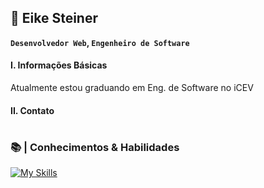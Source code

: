 ## 🚀  Eike Steiner

**`Desenvolvedor Web`, `Engenheiro de Software`**

#### I. Informações Básicas

<p>Atualmente estou graduando em Eng. de Software no iCEV</p>

#### II. Contato

#




### 📚 | Conhecimentos & Habilidades

[![My Skills](https://skillicons.dev/icons?i=html,css)](https://skillicons.dev)

#

<!--
**eikesteiner/eikesteiner** is a ✨ _special_ ✨ repository because its `README.md` (this file) appears on your GitHub profile.

Here are some ideas to get you started:

- 🔭 I’m currently working on ...
- 🌱 I’m currently learning ...
- 👯 I’m looking to collaborate on ...
- 🤔 I’m looking for help with ...
- 💬 Ask me about ...
- 📫 How to reach me: ...
- 😄 Pronouns: ...
- ⚡ Fun fact: ...
-->
